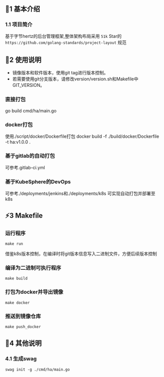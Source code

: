 #
## 🌱1 基本介绍
### 1.1 项目简介
基于字节hertz的后台管理框架,整体架构布局采用 `51k` Star的 `https://github.com/golang-standards/project-layout` 规范
## 🚀2 使用说明
- 镜像版本和软件版本，使用git tag进行版本控制。
- 若需要使用git分支版本，请修改version/version.sh和Makefile中GIT_VERSION。
### 直接打包
go build cmd/ha/main.go
### docker打包
使用./script/docker/Dockerfile打包
docker build -f ./build/docker/Dockerfile -t ha:v1.0.0 .
### 基于gitlab的自动打包
可参考.gitlab-ci.yml
### 基于KubeSphere的DevOps
可参考./deployments/jenkins和./deployments/k8s 可实现自动打包并部署至k8s

## ⚡️3 Makefile
### 运行程序
```shell
make run
```
借鉴k8s版本控制，在编译时将git版本信息写入二进制文件，方便后续版本控制
### 编译为二进制可执行程序
```shell
make build
```
### 打包为docker并导出镜像
```shell
make docker
```
### 推送到镜像仓库
```shell
make push_docker
```
## 🎉4 其他说明
### 4.1 生成swag 
```shell
swag init -g ./cmd/ha/main.go
```